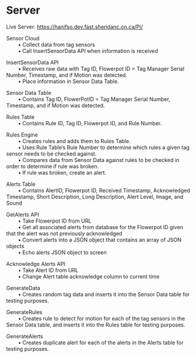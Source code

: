 # Server

Live Server: https://hanifso.dev.fast.sheridanc.on.ca/Pi/

Sensor Cloud <br>
&emsp; &emsp;•  Collect data from tag sensors <br>
&emsp; &emsp;•	Call InsertSensorData API when information is received <br>

InsertSensorData API <br>
&emsp; &emsp;•	Receives raw data with Tag ID, Flowerpot ID = Tag Manager Serial Number, Timestamp, and if Motion was detected.  <br>
&emsp; &emsp;•	Place information in Sensor Data Table. <br>

Sensor Data Table <br>
&emsp; &emsp;•	Contains Tag ID, FlowerPotID = Tag Manager Serial Number, Timestamp, and if Motion was detected. <br>

Rules Table<br>
&emsp; &emsp;•	Contains Rule ID, Tag ID, Flowerpot ID, and Rule Number.<br>

Rules Engine<br>
&emsp; &emsp;•	Creates rules and adds them to Rules Table.<br>
&emsp; &emsp;•	Uses Rule Table’s Rule Number to determine which rules a given tag sensor needs to be checked against.<br>
&emsp; &emsp;•	Compares data from Sensor Data against rules to be checked in order to determine if rule was broken.<br>
&emsp; &emsp;•	If rule was broken, create an alert.<br>

Alerts Table<br>
&emsp; &emsp;•	  Contains AlertID, Flowerpot ID, Received Timestamp, Acknowledged Timestamp, Short Description, Long Description, Alert Level, Image, and Sound<br>

GetAlerts API<br>
&emsp; &emsp;•	Take Flowerpot ID from URL<br>
&emsp; &emsp;•	Get all associated alerts from database for the Flowerpot ID given that the alert was not previously acknowledged<br>
&emsp; &emsp;•	Convert alerts into a JSON object that contains an array of JSON objects<br>
&emsp; &emsp;•	Echo alerts JSON object to screen<br>

Acknowledge Alerts API<br>
&emsp; &emsp;•	Take Alert ID from URL<br>
&emsp; &emsp;•	Change Alert table acknowledge column to current time<br>

GenerateData<br>
&emsp; &emsp;•	Creates random tag data and inserts it into the Sensor Data table for testing purposes.<br>


GenerateRules<br>
&emsp; &emsp;•	Creates rule to detect for motion for each of the tag sensors in the Sensor Data table, and inserts it into the  Rules table for testing purposes.<br>

GenerateAlerts<br>
&emsp; &emsp;•	Creates duplicate alert for each of the alerts in the Alerts table for testing purposes.<br>


